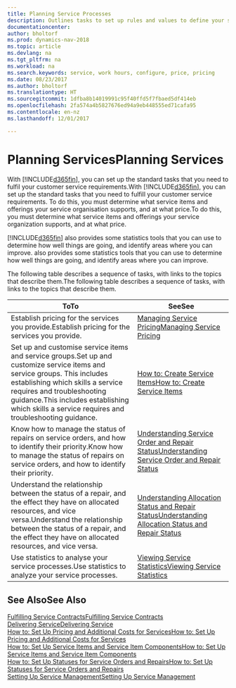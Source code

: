 ```yaml
---
title: Planning Service Processes
description: Outlines tasks to set up rules and values to define your service policies and processes.
documentationcenter: 
author: bholtorf
ms.prod: dynamics-nav-2018
ms.topic: article
ms.devlang: na
ms.tgt_pltfrm: na
ms.workload: na
ms.search.keywords: service, work hours, configure, price, pricing
ms.date: 08/23/2017
ms.author: bholtorf
ms.translationtype: HT
ms.sourcegitcommit: 1dfba8b14019991c95f40ffd5f7fbaed5df414eb
ms.openlocfilehash: 2fa574a4b5827676ed94a9eb448555ed71cafa95
ms.contentlocale: en-nz
ms.lasthandoff: 12/01/2017

---
```

# <a name="planning-services"></a><span data-ttu-id="af8cd-103">Planning Services</span><span class="sxs-lookup"><span data-stu-id="af8cd-103">Planning Services</span></span>
<span data-ttu-id="af8cd-104">With [!INCLUDE[d365fin](includes/d365fin_md.md)], you can set up the standard tasks that you need to fulfil your customer service requirements.</span><span class="sxs-lookup"><span data-stu-id="af8cd-104">With [!INCLUDE[d365fin](includes/d365fin_md.md)], you can set up the standard tasks that you need to fulfill your customer service requirements.</span></span> <span data-ttu-id="af8cd-105">To do this, you must determine what service items and offerings your service organisation supports, and at what price.</span><span class="sxs-lookup"><span data-stu-id="af8cd-105">To do this, you must determine what service items and offerings your service organization supports, and at what price.</span></span>   

[!INCLUDE[d365fin](includes/d365fin_md.md)]<span data-ttu-id="af8cd-106"> also provides some statistics tools that you can use to determine how well things are going, and identify areas where you can improve.</span><span class="sxs-lookup"><span data-stu-id="af8cd-106"> also provides some statistics tools that you can use to determine how well things are going, and identify areas where you can improve.</span></span>
  
<span data-ttu-id="af8cd-107">The following table describes a sequence of tasks, with links to the topics that describe them.</span><span class="sxs-lookup"><span data-stu-id="af8cd-107">The following table describes a sequence of tasks, with links to the topics that describe them.</span></span>   
  
|<span data-ttu-id="af8cd-108">**To**</span><span class="sxs-lookup"><span data-stu-id="af8cd-108">**To**</span></span>|<span data-ttu-id="af8cd-109">**See**</span><span class="sxs-lookup"><span data-stu-id="af8cd-109">**See**</span></span>|  
|------------|-------------|  
|<span data-ttu-id="af8cd-110">Establish pricing for the services you provide.</span><span class="sxs-lookup"><span data-stu-id="af8cd-110">Establish pricing for the services you provide.</span></span>|[<span data-ttu-id="af8cd-111">Managing Service Pricing</span><span class="sxs-lookup"><span data-stu-id="af8cd-111">Managing Service Pricing</span></span>](service-service-price-management.md)|
|<span data-ttu-id="af8cd-112">Set up and customise service items and service groups.</span><span class="sxs-lookup"><span data-stu-id="af8cd-112">Set up and customize service items and service groups.</span></span> <span data-ttu-id="af8cd-113">This includes establishing which skills a service requires and troubleshooting guidance.</span><span class="sxs-lookup"><span data-stu-id="af8cd-113">This includes establishing which skills a service requires and troubleshooting guidance.</span></span>| [<span data-ttu-id="af8cd-114">How to: Create Service Items</span><span class="sxs-lookup"><span data-stu-id="af8cd-114">How to: Create Service Items</span></span>](service-how-to-create-service-items.md)|  
|<span data-ttu-id="af8cd-115">Know how to manage the status of repairs on service orders, and how to identify their priority.</span><span class="sxs-lookup"><span data-stu-id="af8cd-115">Know how to manage the status of repairs on service orders, and how to identify their priority.</span></span>|[<span data-ttu-id="af8cd-116">Understanding Service Order and Repair Status</span><span class="sxs-lookup"><span data-stu-id="af8cd-116">Understanding Service Order and Repair Status</span></span>](service-service-order-status-and-repair-status.md)|  
|<span data-ttu-id="af8cd-117">Understand the relationship between the status of a repair, and the effect they have on allocated resources, and vice versa.</span><span class="sxs-lookup"><span data-stu-id="af8cd-117">Understand the relationship between the status of a repair, and the effect they have on allocated resources, and vice versa.</span></span>|[<span data-ttu-id="af8cd-118">Understanding Allocation Status and Repair Status</span><span class="sxs-lookup"><span data-stu-id="af8cd-118">Understanding Allocation Status and Repair Status</span></span>](service-allocation-status-and-repair-status.md)|  
|<span data-ttu-id="af8cd-119">Use statistics to analyse your service processes.</span><span class="sxs-lookup"><span data-stu-id="af8cd-119">Use statistics to analyze your service processes.</span></span> | [<span data-ttu-id="af8cd-120">Viewing Service Statistics</span><span class="sxs-lookup"><span data-stu-id="af8cd-120">Viewing Service Statistics</span></span>](service-service-statistics.md) |

## <a name="see-also"></a><span data-ttu-id="af8cd-121">See Also</span><span class="sxs-lookup"><span data-stu-id="af8cd-121">See Also</span></span>
[<span data-ttu-id="af8cd-122">Fulfilling Service Contracts</span><span class="sxs-lookup"><span data-stu-id="af8cd-122">Fulfilling Service Contracts</span></span>](service-fulfill-service-contracts.md)  
[<span data-ttu-id="af8cd-123">Delivering Service</span><span class="sxs-lookup"><span data-stu-id="af8cd-123">Delivering Service</span></span>](service-deliver-service.md)  
[<span data-ttu-id="af8cd-124">How to: Set Up Pricing and Additional Costs for Services</span><span class="sxs-lookup"><span data-stu-id="af8cd-124">How to: Set Up Pricing and Additional Costs for Services</span></span>](service-how-setup-service-costs-pricing.md)  
[<span data-ttu-id="af8cd-125">How to: Set Up Service Items and Service Item Components</span><span class="sxs-lookup"><span data-stu-id="af8cd-125">How to: Set Up Service Items and Service Item Components</span></span>](service-how-setup-service-items.md)  
[<span data-ttu-id="af8cd-126">How to: Set Up Statuses for Service Orders and Repairs</span><span class="sxs-lookup"><span data-stu-id="af8cd-126">How to: Set Up Statuses for Service Orders and Repairs</span></span>](service-order-repair-status.md)  
[<span data-ttu-id="af8cd-127">Setting Up Service Management</span><span class="sxs-lookup"><span data-stu-id="af8cd-127">Setting Up Service Management</span></span>](service-setup-service.md)  

